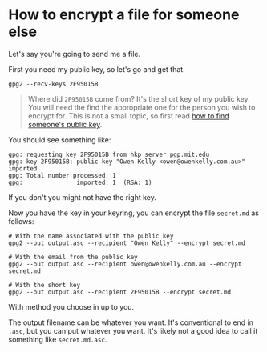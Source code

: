 # How to encrypt a file for someone else

Let's say you're going to send me a file.

First you need my public key, so let's go and get that.

    gpg2 --recv-keys 2F95015B
    
> Where did `2F95015B` come from? It's the short key of my public key. You will need the find the appropriate one for the person you wish to encrypt for. This is not a small topic, so first read [how to find someone's public key](usuage/how_to_find_someones_public_key.md).

You should see something like:

    gpg: requesting key 2F95015B from hkp server pgp.mit.edu
    gpg: key 2F95015B: public key "Owen Kelly <owen@owenkelly.com.au>" imported
    gpg: Total number processed: 1
    gpg:               imported: 1  (RSA: 1)

If you don't you might not have the right key.

Now you have the key in your keyring, you can encrypt the file `secret.md` as follows:

    # With the name associated with the public key
    gpg2 --out output.asc --recipient "Owen Kelly" --encrypt secret.md
  
    # With the email from the public key
    gpg2 --out output.asc --recipient owen@owenkelly.com.au --encrypt secret.md
    
    # With the short key
    gpg2 --out output.asc --recipient 2F95015B --encrypt secret.md 

With method you choose in up to you.

The output filename can be whatever you want. It's conventional to end in `.asc`, but you can put whatever you want. It's likely not a good idea to call it something like `secret.md.asc`.